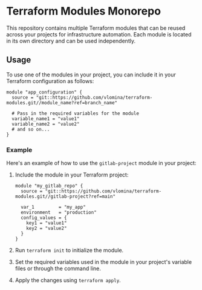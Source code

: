 # Terraform Modules Monorepo

This repository contains multiple Terraform modules that can be reused across your projects for infrastructure automation. Each module is located in its own directory and can be used independently.

## Usage

To use one of the modules in your project, you can include it in your Terraform configuration as follows:

```hcl
module "app_configuration" {
  source = "git::https://github.com/vlomina/terraform-modules.git//module_name?ref=branch_name"

  # Pass in the required variables for the module
  variable_name1 = "value1"
  variable_name2 = "value2"
  # and so on...
}
```

### Example

Here's an example of how to use the `gitlab-project` module in your project:

1. Include the module in your Terraform project:

    ```hcl
    module "my_gitlab_repo" {
      source = "git::https://github.com/vlomina/terraform-modules.git//gitlab-project?ref=main"

      var_1         = "my_app"
      environment   = "production"
      config_values = {
        key1 = "value1"
        key2 = "value2"
      }
    }
    ```

2. Run `terraform init` to initialize the module.
3. Set the required variables used in the module in your project's variable files or through the command line.
4. Apply the changes using `terraform apply`.
